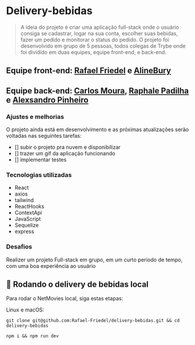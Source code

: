 # Delivery-bebidas

> A ideia do projeto é criar uma aplicação full-stack onde o usuário consiga se cadastrar, logar na sua conta, escolher suas bebidas, fazer um pedido e monitorar o status do pedido. O projeto foi desenvolvido em grupo de 5 pessoas, todos colegas de Trybe onde foi dividido em duas equipes, equipe front-end, e back-end.

## Equipe front-end: [Rafael Friedel](https://github.com/Rafael-Friedel) e [AlineBury](https://github.com/alinebury)
## Equipe back-end: [Carlos Moura](https://github.com/CarlosMoura88), [Raphale Padilha](https://github.com/rapadilha) e [Alexsandro Pinheiro](https://github.com/Alexsandro-01)

### Ajustes e melhorias

O projeto ainda está em desenvolvimento e as próximas atualizações serão voltadas nas seguintes tarefas:

- [] subir o projeto pra nuvem e disponibilizar
- [] trazer um gif da aplicação funcionando
- [] implementar testes

### Tecnologias utilizadas

- React
- axios
- tailwind
- ReactHooks
- ContextApi
- JavaScript
- Sequelize
- express


### Desafios

Realizer um projeto Full-stack em grupo, em um curto periodo de tempo, com uma boa experiência ao usuário


## 🚀 Rodando o  delivery de bebidas local

Para rodar o NetMovies local, siga estas etapas:

Linux e macOS:
```
git clone git@github.com:Rafael-Friedel/delivery-bebidas.git && cd delivery-bebidas
```

```
npm i && npm run dev
```

